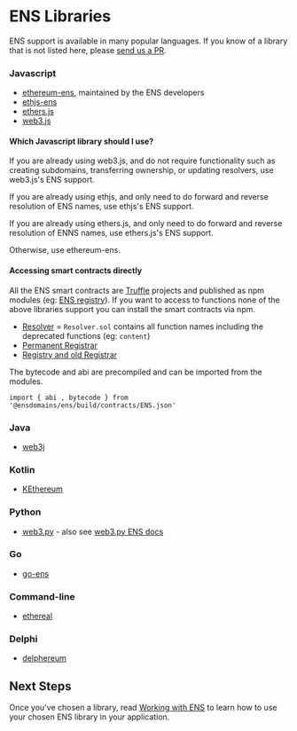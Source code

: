 # ENS Libraries

ENS support is available in many popular languages. If you know of a library that is not listed here, please [send us a PR](https://github.com/ensdomains/ens/compare).

### Javascript

* [ethereum-ens](https://www.npmjs.com/package/ethereum-ens), maintained by the ENS developers
* [ethjs-ens](https://www.npmjs.com/package/ethjs-ens)
* [ethers.js](https://github.com/ethers-io/ethers.js)
* [web3.js](https://web3js.readthedocs.io/en/1.0/web3-eth-ens.html)

#### Which Javascript library should I use?

If you are already using web3.js, and do not require functionality such as creating subdomains, transferring ownership, or updating resolvers, use web3.js's ENS support.

If you are already using ethjs, and only need to do forward and reverse resolution of ENS names, use ethjs's ENS support.

If you are already using ethers.js, and only need to do forward and reverse resolution of ENNS names, use ethers.js's ENS support.

Otherwise, use ethereum-ens.

#### Accessing smart contracts directly

All the ENS smart contracts are [Truffle](https://truffleframework.com) projects and published as npm modules \(eg: [ENS registry](https://www.npmjs.com/package/@ensdomains/ens)\). If you want to access to functions none of the above libraries support you can install the smart contracts via npm.

* [Resolver](https://www.npmjs.com/package/@ensdomains/resolver) = `Resolver.sol` contains all function names including the deprecated functions \(eg: `content`\)
* [Permanent Registrar](https://www.npmjs.com/package/@ensdomains/ethregistrar)
* [Registry and old Registrar](https://www.npmjs.com/package/@ensdomains/ens)

The bytecode and abi are precompiled and can be imported from the modules.

```text
import { abi , bytecode } from '@ensdomains/ens/build/contracts/ENS.json'
```

### Java

* [web3j](https://github.com/web3j/web3j)

### Kotlin

* [KEthereum](https://github.com/komputing/KEthereum/tree/master/ens)

### Python

* [web3.py](https://github.com/ethereum/web3.py) - also see [web3.py ENS docs](https://web3py.readthedocs.io/en/stable/ens_overview.html)

### Go

* [go-ens](https://github.com/wealdtech/go-ens)

### Command-line

* [ethereal](https://github.com/wealdtech/ethereal)

### Delphi

* [delphereum](https://github.com/svanas/delphereum)

## Next Steps

Once you've chosen a library, read [Working with ENS](working-with-ens.md) to learn how to use your chosen ENS library in your application.

